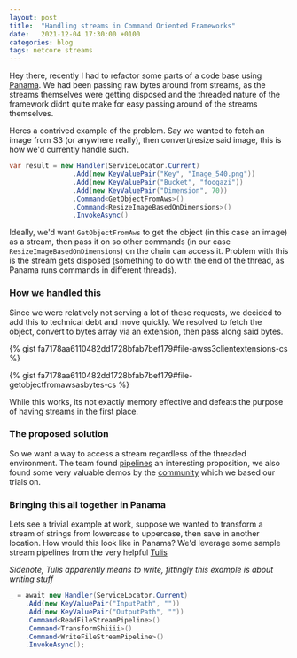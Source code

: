 ```yaml
---
layout: post
title:  "Handling streams in Command Oriented Frameworks"
date:   2021-12-04 17:30:00 +0100
categories: blog
tags: netcore streams
---
```


Hey there, recently I had to refactor some parts of a code base using [Panama](https://github.com/mrogunlana/Panama.Core). We had been passing raw bytes around from streams, as the streams themselves were getting disposed and the threaded nature of the framework didnt quite make for easy passing around of the streams themselves. 

Heres a contrived example of the problem. Say we wanted to fetch an image from S3 (or anywhere really), then convert/resize said image, this is how we'd currently handle such.

```csharp
var result = new Handler(ServiceLocator.Current)
                .Add(new KeyValuePair("Key", "Image_540.png"))
                .Add(new KeyValuePair("Bucket", "foogazi"))
                .Add(new KeyValuePair("Dimension", 70))
                .Command<GetObjectFromAws>()
                .Command<ResizeImageBasedOnDimensions>()
                .InvokeAsync()
```

Ideally, we'd want `GetObjectFromAws` to get the object (in this case an image) as a stream, then pass it on so other commands (in our case `ResizeImageBasedOnDimensions`) on the chain can access it. Problem with this is the stream gets disposed (something to do with the end of the thread, as Panama runs commands in different threads). 

### How we handled this
Since we were relatively not serving a lot of these requests, we decided to add this to technical debt and move quickly. We resolved to fetch the object, convert to bytes array via an extension, then pass along said bytes.

{% gist fa7178aa6110482dd1728bfab7bef179#file-awss3clientextensions-cs %}

{% gist fa7178aa6110482dd1728bfab7bef179#file-getobjectfromawsasbytes-cs %}

While this works, its not exactly memory effective and defeats the purpose of having streams in the first place.

### The proposed solution
So we want a way to access a stream regardless of the threaded environment. 
The team found [pipelines](https://devblogs.microsoft.com/dotnet/system-io-pipelines-high-performance-io-in-net/) an interesting proposition, we also found some very valuable demos by the [community](https://github.com/tulis/system-io-pipelines-demo/blob/master/src/SystemIoPipelinesDemo/SystemIoPipelinesDemo/Program.cs) which we based our trials on.

### Bringing this all together in Panama
Lets see a trivial example at work, suppose we wanted to transform a stream of strings from lowercase to uppercase, then save in another location. How would this look like in Panama?
We'd leverage some sample stream pipelines from the very helpful [Tulis](https://github.com/tulis)

*Sidenote, Tulis apparently means to write, fittingly this example is about writing stuff*

```csharp
_ = await new Handler(ServiceLocator.Current)
    .Add(new KeyValuePair("InputPath", ""))
    .Add(new KeyValuePair("OutputPath", ""))
    .Command<ReadFileStreamPipeline>()
    .Command<TransformShiiii>()
    .Command<WriteFileStreamPipeline>()
    .InvokeAsync();
```